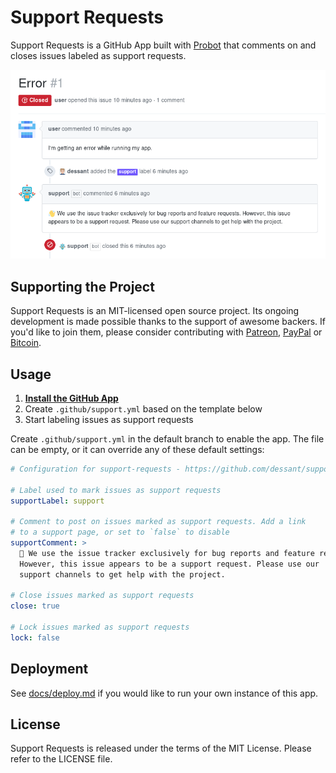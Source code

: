 # Support Requests

Support Requests is a GitHub App built with [Probot](https://github.com/probot/probot)
that comments on and closes issues labeled as support requests.

![](assets/screenshot.png)

## Supporting the Project

Support Requests is an MIT-licensed open source project. Its ongoing
development is made possible thanks to the support of awesome backers.
If you'd like to join them, please consider contributing with
[Patreon](https://goo.gl/qRhKSW), [PayPal](https://goo.gl/5FnBaw)
or [Bitcoin](https://goo.gl/uJUAaU).

## Usage

1. **[Install the GitHub App](https://github.com/apps/support)**
2. Create `.github/support.yml` based on the template below
3. Start labeling issues as support requests

Create `.github/support.yml` in the default branch to enable the app.
The file can be empty, or it can override any of these default settings:

```yml
# Configuration for support-requests - https://github.com/dessant/support-requests

# Label used to mark issues as support requests
supportLabel: support

# Comment to post on issues marked as support requests. Add a link
# to a support page, or set to `false` to disable
supportComment: >
  👋 We use the issue tracker exclusively for bug reports and feature requests.
  However, this issue appears to be a support request. Please use our
  support channels to get help with the project.

# Close issues marked as support requests
close: true

# Lock issues marked as support requests
lock: false
```

## Deployment

See [docs/deploy.md](docs/deploy.md) if you would like to run your own
instance of this app.

## License

Support Requests is released under the terms of the MIT License.
Please refer to the LICENSE file.
